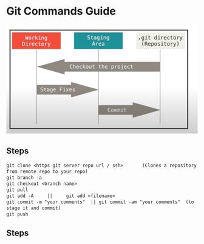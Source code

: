 # Git Commands Guide

![git flow](img/gitflow.png)

## **Steps** 

```shell
git clone <https git server repo url / ssh>       (Clones a repository from remote repo to your repo)
git branch -a
git checkout <branch name>
git pull
git add -A     ||     git add <filename>
git commit -m "your comments"  || git commit -am "your comments"  (to stage it and commit)
git push
```

## **Steps** 